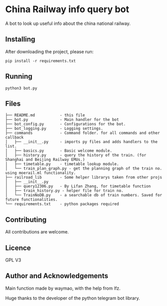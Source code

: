 # China Railway info query bot

A bot to look up useful info about the china national railway.

## Installing

After downloading the project, please run:

    pip install -r requirements.txt

## Running

    python3 bot.py

## Files

    ├── README.md           - this file
    ├── bot.py              - Main handler for the bot
    ├── bot_config.py       - Configurations for the bot.
    ├── bot_logging.py      - Logging settings.
    ├── commands            - Command folder. for all commands and other callback
    │   ├── __init__.py     - imports py files and adds handlers to the list.
    │   ├── basics.py       - Basic welcome module.
    │   ├── history.py      - query the history of the train. (for Shanghai and Beijing Railway EMUs.)
    │   ├── timetable.py    - timetable lookup module.
    │   └── train_plan_graph.py - get the planning graph of the train no. using moerail.ml functionality.
    ├── railroad_lib        - Some helper librarys taken from other projs
    │   ├── __init__.py
    │   ├── query12306.py   - By Lifan Zhang, for timetable function
    │   ├── train_history.py - helper file for train no.
    │   └── TrainNoDB.py    - a searchable db of train numbers. Saved for future functionalities.
    └── requirements.txt    - python packages required 

## Contributing

All contributions are welcome.

## Licence

GPL V3

## Author and Acknowledgements

Main function made by waymao, with the help from lfz.

Huge thanks to the developer of the python telegram bot library.
